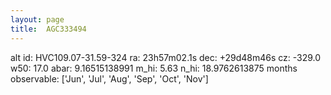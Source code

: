 ```yaml
---
layout: page
title:  AGC333494
--- 
```

alt id: HVC109.07-31.59-324
ra: 23h57m02.1s
dec: +29d48m46s
cz: -329.0
w50: 17.0
abar: 9.16515138991
m_hi: 5.63
n_hi: 18.9762613875
months observable: ['Jun', 'Jul', 'Aug', 'Sep', 'Oct', 'Nov']
